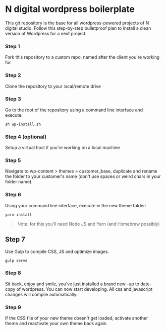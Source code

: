 # N digital wordpress boilerplate

This git repository is the base for all wordpress-powered projects of N digital studio.
Follow this step-by-step bulletproof plan to install a clean version of Wordpress for a next project.

### Step 1
Fork this repository to a custom repo, named after the client you're working for

### Step 2
Clone the repository to your local/remote drive

### Step 3
Go to the root of the repository using a command line interface and execute:
```
sh wp-install.sh
```

### Step 4 (optional)
Setup a virtual host if you're working on a local machine

### Step 5
Navigate to wp-content > themes > customer_base, duplicate and rename the folder to your customer's name (don't use spaces or weird chars in your folder name).

### Step 6
Using your command line interface, execute in the new theme folder:
```
yarn install
```
> Note: for this you'll need Node JS and Yarn (and Homebrew possibly)

## Step 7
Use Gulp to compile CSS, JS and optimize images.
```
gulp serve
```

### Step 8
Sit back, enjoy and smile, you've just installed a brand new -up to date- copy of wordpress.
You can now start developing. All css and javascript changes will compile automatically.

### Step 9
If the CSS file of your new theme doesn't get loaded, activate another theme and reactivate your own theme back again.
